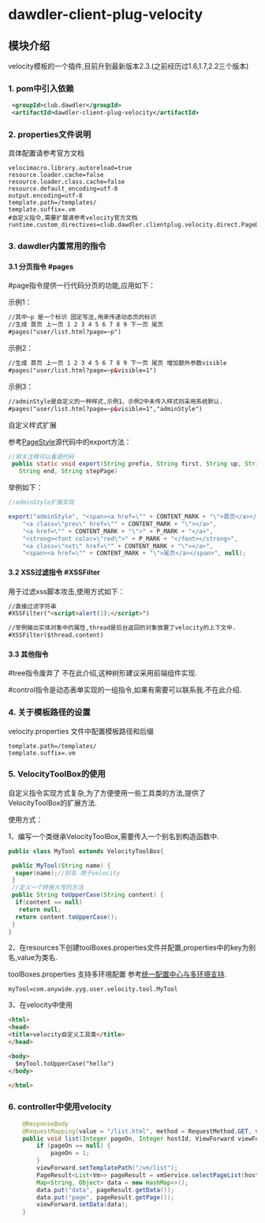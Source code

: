 # dawdler-client-plug-velocity

## 模块介绍

velocity模板的一个插件,目前升到最新版本2.3.(之前经历过1.6,1.7,2.2三个版本)

### 1. pom中引入依赖

```xml
 <groupId>club.dawdler</groupId>
 <artifactId>dawdler-client-plug-velocity</artifactId>
```

### 2. properties文件说明

具体配置请参考官方文档

```properties
velocimacro.library.autoreload=true
resource.loader.cache=false
resource.loader.class.cache=false
resource.default_encoding=utf-8
output.encoding=utf-8
template.path=/templates/
template.suffix=.vm
#自定义指令,需要扩展请参考velocity官方文档
runtime.custom_directives=club.dawdler.clientplug.velocity.direct.PageDirect,club.dawdler.clientplug.velocity.direct.ControlDirect
```

### 3. dawdler内置常用的指令

#### 3.1 分页指令 #pages

\#page指令提供一行代码分页的功能,应用如下：

示例1：

```html
//其中~p 是一个标识 固定写法,用来传递动态页的标识
//生成 首页 上一页 1 2 3 4 5 6 7 8 9 下一页 尾页
#pages("user/list.html?page=~p")

```

示例2：

```html
//生成 首页 上一页 1 2 3 4 5 6 7 8 9 下一页 尾页 增加额外参数visible
#pages("user/list.html?page=~p&visible=1")

```

示例3：

```html
//adminStyle是自定义的一种样式,示例1、示例2中未传入样式则采用系统默认.
#pages("user/list.html?page=~p&visible=1","adminStyle")

```

自定义样式扩展

参考[PageStyle](./src/main/java/club/dawdler/clientplug/velocity/PageStyle.java)源代码中的export方法：

```java
//相关注释可以看源代码
 public static void export(String prefix, String first, String up, String pages, String pageOn, String last,
   String end, String stepPage)
```

举例如下：

```java
//adminStyle扩展实现

export("adminStyle", "<span><a href=\"" + CONTENT_MARK + "\">首页</a></span>",
    "<a class=\"prev\" href=\"" + CONTENT_MARK + "\"></a>",
    "<a href=\"" + CONTENT_MARK + "\">" + P_MARK + "</a>",
    "<strong><font color=\"red\">" + P_MARK + "</font></strong>",
    "<a class=\"nxt\" href=\"" + CONTENT_MARK + "\"></a>",
    "<span><a href=\"" + CONTENT_MARK + "\">尾页</a></span>", null);

```

#### 3.2 XSS过滤指令 #XSSFilter

用于过滤xss脚本攻击,使用方式如下：

```html
//直接过滤字符串
#XSSFilter("<script>alert(1);</script>")

//举例输出实体对象中的属性,thread是后台返回的对象放置了velocity的上下文中.
#XSSFilter($thread.content)

```

#### 3.3 其他指令

\#tree指令废弃了 不在此介绍,这种树形建议采用前端组件实现.

\#control指令是动态表单实现的一组指令,如果有需要可以联系我.不在此介绍.

### 4. 关于模板路径的设置

velocity.properties 文件中配置模板路径和后缀

```properties
template.path=/templates/
template.suffix=.vm
```

### 5. VelocityToolBox的使用

自定义指令实现方式复杂,为了方便使用一些工具类的方法,提供了VelocityToolBox的扩展方法.

使用方式：

1、编写一个类继承VelocityToolBox,需要传入一个别名到构造函数中.

```java
public class MyTool extends VelocityToolBox{

 public MyTool(String name) {
  super(name);//别名 用于velocity
 }
 //定义一个转换大写的方法
 public String toUpperCase(String content) {
  if(content == null)
   return null;
  return content.toUpperCase();
 }
}
```

2、在resources下创建toolBoxes.properties文件并配置,properties中的key为别名,value为类名.

toolBoxes.properties 支持多环境配置 参考[统一配置中心与多环境支持](../../doc/dawdler-profiles.active-README.md).

```properties
myTool=com.anywide.yyg.user.velocity.tool.MyTool
```

3、在velocity中使用

```html
<html>
<head>
<title>velocity自定义工具类</title>
</head>

<body>
  $myTool.toUpperCase("hello")
</body>

</html> 
```

### 6. controller中使用velocity

```java
    @ResponseBody
    @RequestMapping(value = "/list.html", method = RequestMethod.GET, viewType = ViewType.velocity)
    public void list(Integer pageOn, Integer hostId, ViewForward viewForward) {
        if (pageOn == null) {
            pageOn = 1;
        }
        viewForward.setTemplatePath("/vm/list");
        PageResult<List<Vm>> pageResult = vmService.selectPageList(hostId, pageOn, 10);
        Map<String, Object> data = new HashMap<>();
        data.put("data", pageResult.getData());
        data.put("page", pageResult.getPage());
        viewForward.setData(data);
    }
  ```
  